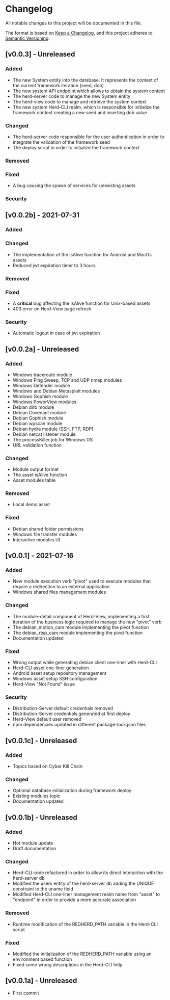 # Changelog
All notable changes to this project will be documented in this file.

The format is based on [Keep a Changelog](https://keepachangelog.com/en/1.0.0/),
and this project adheres to [Semantic Versioning](https://semver.org/spec/v2.0.0.html).

## [v0.0.3] - Unreleased
### Added
- The new System entity into the database. It represents the context of the current framework iteration (seed, dob)
- The new system API endpoint which allows to obtain the system context
- The herd-server code to manage the new System entity
- The herd-view code to manage and retrieve the system context
- The new system Herd-CLI realm, which is responsible for initialize the framework context creating a new seed and inserting dob value

### Changed
- The herd-server code responsible for the user authentication in order to integrate the validation of the framework seed
- The deploy script in order to initialize the framework context

### Removed

### Fixed
- A bug causing the spawn of services for unexisting assets

### Security

## [v0.0.2b] - 2021-07-31
### Added

### Changed
- The implementation of the isAlive function for Android and MacOs assets
- Reduced jwt expiration timer to 3 hours

### Removed

### Fixed
- A **critical** bug affecting the isAlive function for Unix-based assets
- 403 error on Herd-View page refresh

### Security
- Automatic logout in case of jwt expiration


## [v0.0.2a] - Unreleased
### Added
- Windows traceroute module
- Windows Ping Sweep, TCP and UDP nmap modules
- Windows Defender module
- Windows and Debian Metasploit modules
- Windows Gophish module
- Windows PowerView modules
- Debian dirb module 
- Debian Covenant module
- Debian Gophish module
- Debian wpscan module
- Debian hydra module (SSH, FTP, RDP)
- Debian netcat listener module
- The processKiller job for Windows OS 
- URL validation function

### Changed
- Module output format
- The asset isAlive function
- Asset modules table

### Removed
- Local demo asset

### Fixed
- Debian shared folder permissions
- Windows file transfer modules
- Interactive modules UI


## [v0.0.1] - 2021-07-16
### Added
- New module execution verb "pivot" used to execute modules that require a redirection to an external application
- Windows shared files management modules

### Changed
- The module-detail component of Herd-View, implementing a first iteration of the business logic required to manage the new "pivot" verb
- The debian_motion_cam module implementing the pivot function
- The debian_rtsp_cam module implementing the pivot function
- Documentation updated

### Fixed
- Wrong output while generating debian client one-liner with Herd-CLI
- Herd-CLI asset one-liner generation
- Android asset setup repository management
- Windows asset setup SSH configuration
- Herd-View "Not Found" issue

### Security 
- Distribution-Server default credentials removed
- Distribution-Server credentials generated at first deploy
- Herd-View default user removed
- npm dependencies updated in different package-lock.json files


## [v0.0.1c] - Unreleased
### Added
- Topics based on Cyber Kill Chain

### Changed
- Optional database initialization during framework deploy
- Existing modules topic
- Documentation updated


## [v0.0.1b] - Unreleased
### Added
- Hot module update
- Draft documentation

### Changed
- Herd-CLI code refactored in order to allow its direct interaction with the herd-server db
- Modified the users entity of the herd-server db adding the UNIQUE constraint to the uname field
- Modified Herd-CLI one-liner management realm name from "asset" to "endpoint" in order to provide a more accurate association

### Removed
- Runtime modification of the REDHERD_PATH variable in the Herd-CLI script

### Fixed
- Modified the initialization of the REDHERD_PATH variable using an environment based function
- Fixed some wrong descriptions in the Herd-CLI help


## [v0.0.1a] - Unreleased
- First commit
